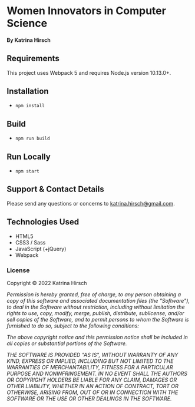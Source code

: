 # Women Innovators in Computer Science

#### By Katrina Hirsch

## Requirements

This project uses Webpack 5 and requires Node.js version 10.13.0+.

## Installation

* `npm install`

## Build

* `npm run build`

## Run Locally

* `npm start`

## Support & Contact Details

Please send any questions or concerns to katrina.hirsch@gmail.com.

## Technologies Used

* HTML5
* CSS3 / Sass
* JavaScript (+jQuery)
* Webpack

### License

Copyright &copy; 2022 Katrina Hirsch

_Permission is hereby granted, free of charge, to any person obtaining a copy of this software and associated documentation files (the "Software"), to deal in the Software without restriction, including without limitation the rights to use, copy, modify, merge, publish, distribute, sublicense, and/or sell copies of the Software, and to permit persons to whom the Software is furnished to do so, subject to the following conditions:_

_The above copyright notice and this permission notice shall be included in all copies or substantial portions of the Software._

_THE SOFTWARE IS PROVIDED "AS IS", WITHOUT WARRANTY OF ANY KIND, EXPRESS OR IMPLIED, INCLUDING BUT NOT LIMITED TO THE WARRANTIES OF MERCHANTABILITY, FITNESS FOR A PARTICULAR PURPOSE AND NONINFRINGEMENT. IN NO EVENT SHALL THE AUTHORS OR COPYRIGHT HOLDERS BE LIABLE FOR ANY CLAIM, DAMAGES OR OTHER LIABILITY, WHETHER IN AN ACTION OF CONTRACT, TORT OR OTHERWISE, ARISING FROM, OUT OF OR IN CONNECTION WITH THE SOFTWARE OR THE USE OR OTHER DEALINGS IN THE SOFTWARE._